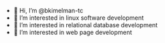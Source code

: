 - 👋 Hi, I’m @bkimelman-tc
- 👀 I’m interested in linux software development
- 🌱 I’m interested in relational database development
- 💞️ I’m interested in web page development

<!---
bkimelman-tc/bkimelman-tc is a ✨ special ✨ repository because its `README.md` (this file) appears on your GitHub profile.
You can click the Preview link to take a look at your changes.
--->
